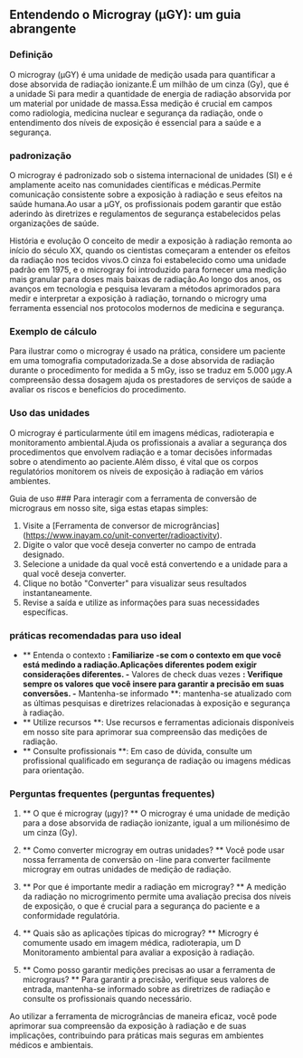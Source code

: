 ## Entendendo o Microgray (μGY): um guia abrangente

### Definição
O microgray (μGY) é uma unidade de medição usada para quantificar a dose absorvida de radiação ionizante.É um milhão de um cinza (Gy), que é a unidade Si para medir a quantidade de energia de radiação absorvida por um material por unidade de massa.Essa medição é crucial em campos como radiologia, medicina nuclear e segurança da radiação, onde o entendimento dos níveis de exposição é essencial para a saúde e a segurança.

### padronização
O microgray é padronizado sob o sistema internacional de unidades (SI) e é amplamente aceito nas comunidades científicas e médicas.Permite comunicação consistente sobre a exposição à radiação e seus efeitos na saúde humana.Ao usar a μGY, os profissionais podem garantir que estão aderindo às diretrizes e regulamentos de segurança estabelecidos pelas organizações de saúde.

História e evolução
O conceito de medir a exposição à radiação remonta ao início do século XX, quando os cientistas começaram a entender os efeitos da radiação nos tecidos vivos.O cinza foi estabelecido como uma unidade padrão em 1975, e o microgray foi introduzido para fornecer uma medição mais granular para doses mais baixas de radiação.Ao longo dos anos, os avanços em tecnologia e pesquisa levaram a métodos aprimorados para medir e interpretar a exposição à radiação, tornando o microgry uma ferramenta essencial nos protocolos modernos de medicina e segurança.

### Exemplo de cálculo
Para ilustrar como o microgray é usado na prática, considere um paciente em uma tomografia computadorizada.Se a dose absorvida de radiação durante o procedimento for medida a 5 mGy, isso se traduz em 5.000 μgy.A compreensão dessa dosagem ajuda os prestadores de serviços de saúde a avaliar os riscos e benefícios do procedimento.

### Uso das unidades
O microgray é particularmente útil em imagens médicas, radioterapia e monitoramento ambiental.Ajuda os profissionais a avaliar a segurança dos procedimentos que envolvem radiação e a tomar decisões informadas sobre o atendimento ao paciente.Além disso, é vital que os corpos regulatórios monitorem os níveis de exposição à radiação em vários ambientes.

Guia de uso ###
Para interagir com a ferramenta de conversão de micrograus em nosso site, siga estas etapas simples:
1. Visite a [Ferramenta de conversor de microgrâncias] (https://www.inayam.co/unit-converter/radioactivity).
2. Digite o valor que você deseja converter no campo de entrada designado.
3. Selecione a unidade da qual você está convertendo e a unidade para a qual você deseja converter.
4. Clique no botão "Converter" para visualizar seus resultados instantaneamente.
5. Revise a saída e utilize as informações para suas necessidades específicas.

### práticas recomendadas para uso ideal
- ** Entenda o contexto **: Familiarize -se com o contexto em que você está medindo a radiação.Aplicações diferentes podem exigir considerações diferentes.
-** Valores de check duas vezes **: Verifique sempre os valores que você insere para garantir a precisão em suas conversões.
-** Mantenha-se informado **: mantenha-se atualizado com as últimas pesquisas e diretrizes relacionadas à exposição e segurança à radiação.
- ** Utilize recursos **: Use recursos e ferramentas adicionais disponíveis em nosso site para aprimorar sua compreensão das medições de radiação.
- ** Consulte profissionais **: Em caso de dúvida, consulte um profissional qualificado em segurança de radiação ou imagens médicas para orientação.

### Perguntas frequentes (perguntas frequentes)

1. ** O que é microgray (μgy)? **
O microgray é uma unidade de medição para a dose absorvida de radiação ionizante, igual a um milionésimo de um cinza (Gy).

2. ** Como converter microgray em outras unidades? **
Você pode usar nossa ferramenta de conversão on -line para converter facilmente microgray em outras unidades de medição de radiação.

3. ** Por que é importante medir a radiação em microgray? **
A medição da radiação no microgrimento permite uma avaliação precisa dos níveis de exposição, o que é crucial para a segurança do paciente e a conformidade regulatória.

4. ** Quais são as aplicações típicas do microgray? **
Microgry é comumente usado em imagem médica, radioterapia, um D Monitoramento ambiental para avaliar a exposição à radiação.

5. ** Como posso garantir medições precisas ao usar a ferramenta de micrograus? **
Para garantir a precisão, verifique seus valores de entrada, mantenha-se informado sobre as diretrizes de radiação e consulte os profissionais quando necessário.

Ao utilizar a ferramenta de microgrâncias de maneira eficaz, você pode aprimorar sua compreensão da exposição à radiação e de suas implicações, contribuindo para práticas mais seguras em ambientes médicos e ambientais.
